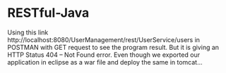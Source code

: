 # RESTful-Java
Using this link http://localhost:8080/UserManagement/rest/UserService/users in POSTMAN with GET request to see the program result. But it is giving an HTTP Status 404 – Not Found error. Even though we exported our application in eclipse as a war file and deploy the same in tomcat...
